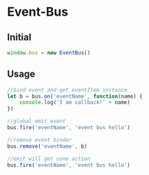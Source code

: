 # Event-Bus

## Initial
```javascript
window.bus = new EventBus()
```
## Usage

```javascript
//bind event and get eventItem instance
let b = bus.on('eventName', function(name) {
    console.log('I am callback!' + name)
})

//global emit event
bus.fire('eventName', 'event bus hello')

//remove event binder
bus.remove('eventName', b)

//emit will get none action
bus.fire('eventName', 'event bus hello')
```